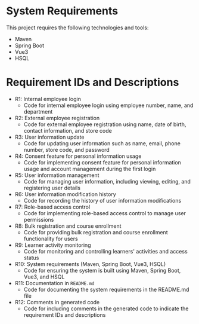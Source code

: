 # System Requirements

This project requires the following technologies and tools:

* Maven
* Spring Boot
* Vue3
* HSQL

# Requirement IDs and Descriptions

* R1: Internal employee login
  * Code for internal employee login using employee number, name, and department
* R2: External employee registration
  * Code for external employee registration using name, date of birth, contact information, and store code
* R3: User information update
  * Code for updating user information such as name, email, phone number, store code, and password
* R4: Consent feature for personal information usage
  * Code for implementing consent feature for personal information usage and account management during the first login
* R5: User information management
  * Code for managing user information, including viewing, editing, and registering user details
* R6: User information modification history
  * Code for recording the history of user information modifications
* R7: Role-based access control
  * Code for implementing role-based access control to manage user permissions
* R8: Bulk registration and course enrollment
  * Code for providing bulk registration and course enrollment functionality for users
* R9: Learner activity monitoring
  * Code for monitoring and controlling learners' activities and access status
* R10: System requirements (Maven, Spring Boot, Vue3, HSQL)
  * Code for ensuring the system is built using Maven, Spring Boot, Vue3, and HSQL
* R11: Documentation in `README.md`
  * Code for documenting the system requirements in the README.md file
* R12: Comments in generated code
  * Code for including comments in the generated code to indicate the requirement IDs and descriptions
